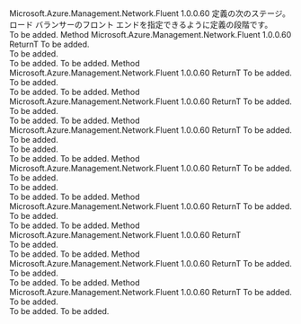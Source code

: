 <Type Name="IWithFrontend&lt;ReturnT&gt;" FullName="Microsoft.Azure.Management.Network.Fluent.HasFrontend.Definition.IWithFrontend&lt;ReturnT&gt;">
  <TypeSignature Language="C#" Value="public interface IWithFrontend&lt;ReturnT&gt;" />
  <TypeSignature Language="ILAsm" Value=".class public interface auto ansi abstract IWithFrontend`1&lt;ReturnT&gt;" />
  <TypeSignature Language="DocId" Value="T:Microsoft.Azure.Management.Network.Fluent.HasFrontend.Definition.IWithFrontend`1" />
  <TypeSignature Language="VB.NET" Value="Public Interface IWithFrontend(Of ReturnT)" />
  <TypeSignature Language="F#" Value="type IWithFrontend&lt;'ReturnT&gt; = interface" />
  <AssemblyInfo>
    <AssemblyName>Microsoft.Azure.Management.Network.Fluent</AssemblyName>
    <AssemblyVersion>1.0.0.60</AssemblyVersion>
  </AssemblyInfo>
  <TypeParameters>
    <TypeParameter Name="ReturnT" />
  </TypeParameters>
  <Interfaces />
  <Docs>
    <typeparam name="ReturnT">定義の次のステージ。</typeparam>
    <summary>
            ロード バランサーのフロント エンドを指定できるように定義の段階です。
            </summary>
    <remarks>To be added.</remarks>
  </Docs>
  <Members>
    <Member MemberName="FromExistingPublicIPAddress">
      <MemberSignature Language="C#" Value="public ReturnT FromExistingPublicIPAddress (Microsoft.Azure.Management.Network.Fluent.IPublicIPAddress publicIPAddress);" />
      <MemberSignature Language="ILAsm" Value=".method public hidebysig newslot virtual instance !ReturnT FromExistingPublicIPAddress(class Microsoft.Azure.Management.Network.Fluent.IPublicIPAddress publicIPAddress) cil managed" />
      <MemberSignature Language="DocId" Value="M:Microsoft.Azure.Management.Network.Fluent.HasFrontend.Definition.IWithFrontend`1.FromExistingPublicIPAddress(Microsoft.Azure.Management.Network.Fluent.IPublicIPAddress)" />
      <MemberSignature Language="VB.NET" Value="Public Function FromExistingPublicIPAddress (publicIPAddress As IPublicIPAddress) As ReturnT" />
      <MemberSignature Language="F#" Value="abstract member FromExistingPublicIPAddress : Microsoft.Azure.Management.Network.Fluent.IPublicIPAddress -&gt; 'ReturnT" Usage="iWithFrontend.FromExistingPublicIPAddress publicIPAddress" />
      <MemberType>Method</MemberType>
      <AssemblyInfo>
        <AssemblyName>Microsoft.Azure.Management.Network.Fluent</AssemblyName>
        <AssemblyVersion>1.0.0.60</AssemblyVersion>
      </AssemblyInfo>
      <ReturnValue>
        <ReturnType>ReturnT</ReturnType>
      </ReturnValue>
      <Parameters>
        <Parameter Name="publicIPAddress" Type="Microsoft.Azure.Management.Network.Fluent.IPublicIPAddress" />
      </Parameters>
      <Docs>
        <param name="publicIPAddress">To be added.</param>
        <summary>To be added.</summary>
        <returns>To be added.</returns>
        <remarks>To be added.</remarks>
      </Docs>
    </Member>
    <Member MemberName="FromExistingPublicIPAddress">
      <MemberSignature Language="C#" Value="public ReturnT FromExistingPublicIPAddress (string resourceId);" />
      <MemberSignature Language="ILAsm" Value=".method public hidebysig newslot virtual instance !ReturnT FromExistingPublicIPAddress(string resourceId) cil managed" />
      <MemberSignature Language="DocId" Value="M:Microsoft.Azure.Management.Network.Fluent.HasFrontend.Definition.IWithFrontend`1.FromExistingPublicIPAddress(System.String)" />
      <MemberSignature Language="VB.NET" Value="Public Function FromExistingPublicIPAddress (resourceId As String) As ReturnT" />
      <MemberSignature Language="F#" Value="abstract member FromExistingPublicIPAddress : string -&gt; 'ReturnT" Usage="iWithFrontend.FromExistingPublicIPAddress resourceId" />
      <MemberType>Method</MemberType>
      <AssemblyInfo>
        <AssemblyName>Microsoft.Azure.Management.Network.Fluent</AssemblyName>
        <AssemblyVersion>1.0.0.60</AssemblyVersion>
      </AssemblyInfo>
      <ReturnValue>
        <ReturnType>ReturnT</ReturnType>
      </ReturnValue>
      <Parameters>
        <Parameter Name="resourceId" Type="System.String" />
      </Parameters>
      <Docs>
        <param name="resourceId">To be added.</param>
        <summary>To be added.</summary>
        <returns>To be added.</returns>
        <remarks>To be added.</remarks>
      </Docs>
    </Member>
    <Member MemberName="FromExistingSubnet">
      <MemberSignature Language="C#" Value="public ReturnT FromExistingSubnet (Microsoft.Azure.Management.Network.Fluent.ISubnet subnet);" />
      <MemberSignature Language="ILAsm" Value=".method public hidebysig newslot virtual instance !ReturnT FromExistingSubnet(class Microsoft.Azure.Management.Network.Fluent.ISubnet subnet) cil managed" />
      <MemberSignature Language="DocId" Value="M:Microsoft.Azure.Management.Network.Fluent.HasFrontend.Definition.IWithFrontend`1.FromExistingSubnet(Microsoft.Azure.Management.Network.Fluent.ISubnet)" />
      <MemberSignature Language="VB.NET" Value="Public Function FromExistingSubnet (subnet As ISubnet) As ReturnT" />
      <MemberSignature Language="F#" Value="abstract member FromExistingSubnet : Microsoft.Azure.Management.Network.Fluent.ISubnet -&gt; 'ReturnT" Usage="iWithFrontend.FromExistingSubnet subnet" />
      <MemberType>Method</MemberType>
      <AssemblyInfo>
        <AssemblyName>Microsoft.Azure.Management.Network.Fluent</AssemblyName>
        <AssemblyVersion>1.0.0.60</AssemblyVersion>
      </AssemblyInfo>
      <ReturnValue>
        <ReturnType>ReturnT</ReturnType>
      </ReturnValue>
      <Parameters>
        <Parameter Name="subnet" Type="Microsoft.Azure.Management.Network.Fluent.ISubnet" />
      </Parameters>
      <Docs>
        <param name="subnet">To be added.</param>
        <summary>To be added.</summary>
        <returns>To be added.</returns>
        <remarks>To be added.</remarks>
      </Docs>
    </Member>
    <Member MemberName="FromExistingSubnet">
      <MemberSignature Language="C#" Value="public ReturnT FromExistingSubnet (Microsoft.Azure.Management.Network.Fluent.INetwork network, string subnetName);" />
      <MemberSignature Language="ILAsm" Value=".method public hidebysig newslot virtual instance !ReturnT FromExistingSubnet(class Microsoft.Azure.Management.Network.Fluent.INetwork network, string subnetName) cil managed" />
      <MemberSignature Language="DocId" Value="M:Microsoft.Azure.Management.Network.Fluent.HasFrontend.Definition.IWithFrontend`1.FromExistingSubnet(Microsoft.Azure.Management.Network.Fluent.INetwork,System.String)" />
      <MemberSignature Language="VB.NET" Value="Public Function FromExistingSubnet (network As INetwork, subnetName As String) As ReturnT" />
      <MemberSignature Language="F#" Value="abstract member FromExistingSubnet : Microsoft.Azure.Management.Network.Fluent.INetwork * string -&gt; 'ReturnT" Usage="iWithFrontend.FromExistingSubnet (network, subnetName)" />
      <MemberType>Method</MemberType>
      <AssemblyInfo>
        <AssemblyName>Microsoft.Azure.Management.Network.Fluent</AssemblyName>
        <AssemblyVersion>1.0.0.60</AssemblyVersion>
      </AssemblyInfo>
      <ReturnValue>
        <ReturnType>ReturnT</ReturnType>
      </ReturnValue>
      <Parameters>
        <Parameter Name="network" Type="Microsoft.Azure.Management.Network.Fluent.INetwork" />
        <Parameter Name="subnetName" Type="System.String" />
      </Parameters>
      <Docs>
        <param name="network">To be added.</param>
        <param name="subnetName">To be added.</param>
        <summary>To be added.</summary>
        <returns>To be added.</returns>
        <remarks>To be added.</remarks>
      </Docs>
    </Member>
    <Member MemberName="FromExistingSubnet">
      <MemberSignature Language="C#" Value="public ReturnT FromExistingSubnet (string networkResourceId, string subnetName);" />
      <MemberSignature Language="ILAsm" Value=".method public hidebysig newslot virtual instance !ReturnT FromExistingSubnet(string networkResourceId, string subnetName) cil managed" />
      <MemberSignature Language="DocId" Value="M:Microsoft.Azure.Management.Network.Fluent.HasFrontend.Definition.IWithFrontend`1.FromExistingSubnet(System.String,System.String)" />
      <MemberSignature Language="VB.NET" Value="Public Function FromExistingSubnet (networkResourceId As String, subnetName As String) As ReturnT" />
      <MemberSignature Language="F#" Value="abstract member FromExistingSubnet : string * string -&gt; 'ReturnT" Usage="iWithFrontend.FromExistingSubnet (networkResourceId, subnetName)" />
      <MemberType>Method</MemberType>
      <AssemblyInfo>
        <AssemblyName>Microsoft.Azure.Management.Network.Fluent</AssemblyName>
        <AssemblyVersion>1.0.0.60</AssemblyVersion>
      </AssemblyInfo>
      <ReturnValue>
        <ReturnType>ReturnT</ReturnType>
      </ReturnValue>
      <Parameters>
        <Parameter Name="networkResourceId" Type="System.String" />
        <Parameter Name="subnetName" Type="System.String" />
      </Parameters>
      <Docs>
        <param name="networkResourceId">To be added.</param>
        <param name="subnetName">To be added.</param>
        <summary>To be added.</summary>
        <returns>To be added.</returns>
        <remarks>To be added.</remarks>
      </Docs>
    </Member>
    <Member MemberName="FromFrontend">
      <MemberSignature Language="C#" Value="public ReturnT FromFrontend (string frontendName);" />
      <MemberSignature Language="ILAsm" Value=".method public hidebysig newslot virtual instance !ReturnT FromFrontend(string frontendName) cil managed" />
      <MemberSignature Language="DocId" Value="M:Microsoft.Azure.Management.Network.Fluent.HasFrontend.Definition.IWithFrontend`1.FromFrontend(System.String)" />
      <MemberSignature Language="VB.NET" Value="Public Function FromFrontend (frontendName As String) As ReturnT" />
      <MemberSignature Language="F#" Value="abstract member FromFrontend : string -&gt; 'ReturnT" Usage="iWithFrontend.FromFrontend frontendName" />
      <MemberType>Method</MemberType>
      <AssemblyInfo>
        <AssemblyName>Microsoft.Azure.Management.Network.Fluent</AssemblyName>
        <AssemblyVersion>1.0.0.60</AssemblyVersion>
      </AssemblyInfo>
      <ReturnValue>
        <ReturnType>ReturnT</ReturnType>
      </ReturnValue>
      <Parameters>
        <Parameter Name="frontendName" Type="System.String" />
      </Parameters>
      <Docs>
        <param name="frontendName">To be added.</param>
        <summary>To be added.</summary>
        <returns>To be added.</returns>
        <remarks>To be added.</remarks>
      </Docs>
    </Member>
    <Member MemberName="FromNewPublicIPAddress">
      <MemberSignature Language="C#" Value="public ReturnT FromNewPublicIPAddress ();" />
      <MemberSignature Language="ILAsm" Value=".method public hidebysig newslot virtual instance !ReturnT FromNewPublicIPAddress() cil managed" />
      <MemberSignature Language="DocId" Value="M:Microsoft.Azure.Management.Network.Fluent.HasFrontend.Definition.IWithFrontend`1.FromNewPublicIPAddress" />
      <MemberSignature Language="VB.NET" Value="Public Function FromNewPublicIPAddress () As ReturnT" />
      <MemberSignature Language="F#" Value="abstract member FromNewPublicIPAddress : unit -&gt; 'ReturnT" Usage="iWithFrontend.FromNewPublicIPAddress " />
      <MemberType>Method</MemberType>
      <AssemblyInfo>
        <AssemblyName>Microsoft.Azure.Management.Network.Fluent</AssemblyName>
        <AssemblyVersion>1.0.0.60</AssemblyVersion>
      </AssemblyInfo>
      <ReturnValue>
        <ReturnType>ReturnT</ReturnType>
      </ReturnValue>
      <Parameters />
      <Docs>
        <summary>To be added.</summary>
        <returns>To be added.</returns>
        <remarks>To be added.</remarks>
      </Docs>
    </Member>
    <Member MemberName="FromNewPublicIPAddress">
      <MemberSignature Language="C#" Value="public ReturnT FromNewPublicIPAddress (Microsoft.Azure.Management.ResourceManager.Fluent.Core.ResourceActions.ICreatable&lt;Microsoft.Azure.Management.Network.Fluent.IPublicIPAddress&gt; pipDefinition);" />
      <MemberSignature Language="ILAsm" Value=".method public hidebysig newslot virtual instance !ReturnT FromNewPublicIPAddress(class Microsoft.Azure.Management.ResourceManager.Fluent.Core.ResourceActions.ICreatable`1&lt;class Microsoft.Azure.Management.Network.Fluent.IPublicIPAddress&gt; pipDefinition) cil managed" />
      <MemberSignature Language="DocId" Value="M:Microsoft.Azure.Management.Network.Fluent.HasFrontend.Definition.IWithFrontend`1.FromNewPublicIPAddress(Microsoft.Azure.Management.ResourceManager.Fluent.Core.ResourceActions.ICreatable{Microsoft.Azure.Management.Network.Fluent.IPublicIPAddress})" />
      <MemberSignature Language="VB.NET" Value="Public Function FromNewPublicIPAddress (pipDefinition As ICreatable(Of IPublicIPAddress)) As ReturnT" />
      <MemberSignature Language="F#" Value="abstract member FromNewPublicIPAddress : Microsoft.Azure.Management.ResourceManager.Fluent.Core.ResourceActions.ICreatable&lt;Microsoft.Azure.Management.Network.Fluent.IPublicIPAddress&gt; -&gt; 'ReturnT" Usage="iWithFrontend.FromNewPublicIPAddress pipDefinition" />
      <MemberType>Method</MemberType>
      <AssemblyInfo>
        <AssemblyName>Microsoft.Azure.Management.Network.Fluent</AssemblyName>
        <AssemblyVersion>1.0.0.60</AssemblyVersion>
      </AssemblyInfo>
      <ReturnValue>
        <ReturnType>ReturnT</ReturnType>
      </ReturnValue>
      <Parameters>
        <Parameter Name="pipDefinition" Type="Microsoft.Azure.Management.ResourceManager.Fluent.Core.ResourceActions.ICreatable&lt;Microsoft.Azure.Management.Network.Fluent.IPublicIPAddress&gt;" />
      </Parameters>
      <Docs>
        <param name="pipDefinition">To be added.</param>
        <summary>To be added.</summary>
        <returns>To be added.</returns>
        <remarks>To be added.</remarks>
      </Docs>
    </Member>
    <Member MemberName="FromNewPublicIPAddress">
      <MemberSignature Language="C#" Value="public ReturnT FromNewPublicIPAddress (string leafDnsLabel);" />
      <MemberSignature Language="ILAsm" Value=".method public hidebysig newslot virtual instance !ReturnT FromNewPublicIPAddress(string leafDnsLabel) cil managed" />
      <MemberSignature Language="DocId" Value="M:Microsoft.Azure.Management.Network.Fluent.HasFrontend.Definition.IWithFrontend`1.FromNewPublicIPAddress(System.String)" />
      <MemberSignature Language="VB.NET" Value="Public Function FromNewPublicIPAddress (leafDnsLabel As String) As ReturnT" />
      <MemberSignature Language="F#" Value="abstract member FromNewPublicIPAddress : string -&gt; 'ReturnT" Usage="iWithFrontend.FromNewPublicIPAddress leafDnsLabel" />
      <MemberType>Method</MemberType>
      <AssemblyInfo>
        <AssemblyName>Microsoft.Azure.Management.Network.Fluent</AssemblyName>
        <AssemblyVersion>1.0.0.60</AssemblyVersion>
      </AssemblyInfo>
      <ReturnValue>
        <ReturnType>ReturnT</ReturnType>
      </ReturnValue>
      <Parameters>
        <Parameter Name="leafDnsLabel" Type="System.String" />
      </Parameters>
      <Docs>
        <param name="leafDnsLabel">To be added.</param>
        <summary>To be added.</summary>
        <returns>To be added.</returns>
        <remarks>To be added.</remarks>
      </Docs>
    </Member>
  </Members>
</Type>